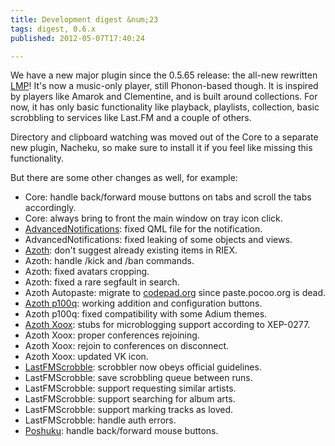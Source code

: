 ```yaml
---
title: Development digest &num;23
tags: digest, 0.6.x
published: 2012-05-07T17:40:24

---
```


We have a new major plugin since the 0.5.65 release: the all-new
rewritten [LMP](/plugins-lmp)! It's now a music-only player, still
Phonon-based though. It is inspired by players like Amarok and
Clementine, and is built around collections. For now, it has only basic
functionality like playback, playlists, collection, basic scrobbling to
services like Last.FM and a couple of others.

Directory and clipboard watching was moved out of the Core to a separate
new plugin, Nacheku, so make sure to install it if you feel like missing
this functionality.

But there are some other changes as well, for example:

- Core: handle back/forward mouse buttons on tabs and scroll the
  tabs accordingly.
- Core: always bring to front the main window on tray icon click.
- [AdvancedNotifications](/plugins-advancednotifications): fixed QML
  file for the notification.
- AdvancedNotifications: fixed leaking of some objects and views.
- [Azoth](/plugins-azoth): don't suggest already existing items
  in RIEX.
- Azoth: handle /kick and /ban commands.
- Azoth: fixed avatars cropping.
- Azoth: fixed a rare segfault in search.
- Azoth Autopaste: migrate to [codepad.org](http://codepad.org) since
  paste.pocoo.org is dead.
- [Azoth p100q](/plugins-azoth-p100q): working addition and
  configuration buttons.
- Azoth p100q: fixed compatibility with some Adium themes.
- [Azoth Xoox](/plugins-azoth-xoox): stubs for microblogging support
  according to XEP-0277.
- Azoth Xoox: proper conferences rejoining.
- Azoth Xoox: rejoin to conferences on disconnect.
- Azoth Xoox: updated VK icon.
- [LastFMScrobble](/plugins-lastfmscrobble): scrobbler now obeys
  official guidelines.
- LastFMScrobble: save scrobbling queue between runs.
- LastFMScrobble: support requesting similar artists.
- LastFMScrobble: support searching for album arts.
- LastFMScrobble: support marking tracks as loved.
- LastFMScrobble: handle auth errors.
- [Poshuku](/plugins-poshuku): handle back/forward mouse buttons.
